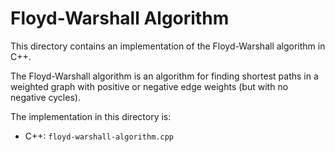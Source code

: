 # Floyd-Warshall Algorithm

This directory contains an implementation of the Floyd-Warshall algorithm in C++.

The Floyd-Warshall algorithm is an algorithm for finding shortest paths in a weighted graph with positive or negative edge weights (but with no negative cycles).

The implementation in this directory is:
- C++: `floyd-warshall-algorithm.cpp`
